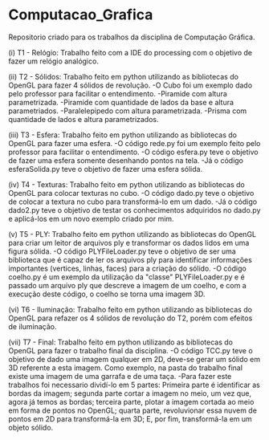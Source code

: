 # Computacao_Grafica
Repositorio criado para os trabalhos da disciplina de Computação Gráfica.

(i) T1 - Relógio: Trabalho feito com a IDE do processing com o objetivo de fazer um relógio analógico.

(ii) T2 - Sólidos: Trabalho feito em python utilizando as bibliotecas do OpenGL para fazer 4 sólidos de revolução.
    -O Cubo foi um exemplo dado pelo professor para facilitar o entendimento.
    -Piramide com altura parametrizada.
    -Piramide com quantidade de lados da base e altura parametriados.
    -Paralelepipedo com altura parametrizada.
    -Prisma com quantidade de lados e altura parametrizados.
    
(iii) T3 - Esfera: Trabalho feito em python utilizando as bibliotecas do OpenGL para fazer uma esfera.
    -O código rede.py foi um exemplo feito pelo professor para facilitar o entendimento.
    -O código esfera.py teve o objetivo de fazer uma esfera somente desenhando pontos na tela.
    -Já o código esferaSolida.py teve o objetivo de fazer uma esfera sólida.

(iv) T4 - Texturas: Trabalho feito em python utilizando as bibliotecas do OpenGL para colocar texturas no cubo.
    -O código dado.py teve o objetivo de colocar a textura no cubo para transformá-lo em um dado.
    -Já o código dado2.py teve o objetivo de testar os conhecimentos adquiridos no dado.py e aplicá-los em um novo exemplo criado por mim.

(v) T5 - PLY: Trabalho feito em python utilizando as bibliotecas do OpenGL para criar um leitor de arquivos ply e transformar os dados lidos em uma figura sólida.
    -O código PLYFileLoader.py teve o objetivo de ser uma biblioteca que é capaz de ler os arquivos ply para identificar informações importantes (vertices, linhas, faces) para a criação do sólido.
    -O código coelho.py é um exemplo da utilização da "classe" PLYFileLoader.py e é passado um arquivo ply que descreve a imagem de um coelho, e com a execução deste código, o coelho se torna uma imagem 3D.

(vi) T6 - Iluminação: Trabalho feito em python utilizando as bibliotecas do OpenGL para refazer os 4 sólidos de revolução do T2, porém com efeitos de iluminação.

(vii) T7 - Final: Trabalho feito em python utilizando as bibliotecas do OpenGL para fazer o trabalho final da disciplina.
    -O código TCC.py teve o objetivo de dado uma imagem qualquer em 2D, deve-se gerar um sólido em 3D referente a esta imagem. Como exemplo, na pasta do trabalho final existe uma imagem de uma garrafa e de uma taça.
    -Para fazer este trabalhos foi necessario dividí-lo em 5 partes: Primeira parte é identificar as bordas da imagem; segunda parte cortar a imagem no meio, um vez que, agora já temos as bordas; terceira parte, plotar a imagem cortada ao meio em forma de pontos no OpenGL; quarta parte, revoluvionar essa nuvem de pontos em 2D para transformá-la em 3D; E, por fim, transformá-la em um objeto sólido.
